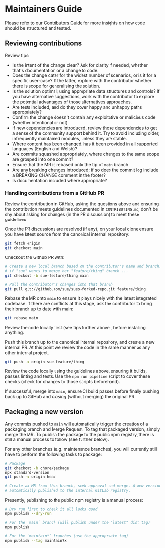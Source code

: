 # Maintainers Guide

Please refer to our [Contributors Guide](docs/contributors/index.md) for more insights on how code should be structured and tested.


## Reviewing contributions

Review tips:

* Is the intent of the change clear? Ask for clarity if needed, whether that's documentation or a change to code.
* Does the change cater for the widest number of scenarios, or is it for a specific user-case? If the latter, explore with the contributor whether there is scope for generalising the solution.
* Is the solution optimal; using appropriate data structures and controls? If you have alternative suggestions, work with the contributor to explore the potential advantages of those alternatives approaches.
* Are tests included, and do they cover happy and unhappy paths appropriately?
* Confirm the change doesn't contain any exploitative or malicious code (whether intentional or not)
* If new dependencies are introduced, review those dependencies to get a sense of the community support behind it. Try to avoid including older, infrequently maintained modules, unless they are stable.
* Where content has been changed, has it been provided in all supported languages (English and Welsh)?
* Are commits squashed appropriately, where changes to the same scope are grouped into one commit?
* Ensure that the MR is rebased onto the tip of `main` branch
* Are any breaking changes introduced; if so does the commit log include a BREAKING CHANGE comment in the footer?
* Is documentation included where appropriate?


### Handling contributions from a GitHub PR

Review the contribution in GitHub, asking the questions above and ensuring the contribution meets guidelines documented in `CONTRIBUTING.md`; don't be shy about asking for changes (in the PR discussion) to meet these guidelines

Once the PR discussions are resolved (if any), on your local clone ensure you have latest source from the canonical internal repository:

```bash
git fetch origin
git checkout main
```

Checkout the Github PR with:

```bash
# Create a new local branch based on the contributor's name and branch, e.g.
# if "sue" wants to merge her "feature/thing" branch ...
git checkout -b sue-feature/thing main

# Pull the contributor's changes into that branch
git pull git://github.com/sue/sues-forked-repo.git feature/thing
```

Rebase the MR onto `main` to ensure it plays nicely with the latest integrated codebase. If there are conflicts at this stage, ask the contributor to bring their branch up to date with main:

```bash
git rebase main
```

Review the code locally first (see tips further above), before installing anything.

Push this branch up to the canonical internal repository, and create a new internal PR. At this point we review the code in the same manner as any other internal project.

```bash
git push -u origin sue-feature/thing
```

Review the code locally using the guidelines above, ensuring it builds, passes linting and tests. Use the `npm run pipeline` script to cover these checks (check for changes to those scripts beforehand).

If successful, merge into `main`, ensure CI build passes before finally pushing back up to GitHub and _closing_ (without merging) the original PR.


## Packaging a new version

Any commits pushed to `main` will automatically trigger the creation of a packaging branch and Merge Request. To tag that packaged version, simply merge the MR. To publish the package to the public npm registry, there is still a manual process to follow (see further below).

For any other branches (e.g. maintenance branches), you will currently still have to perform the following tasks to package:

```bash
# Package
git checkout -b chore/package
npx standard-version
git push -u origin head

# Create an MR from this branch, seek approval and merge. A new version will be
# automtically published to the internal GitLab registry.
```

Presently, publishing to the public npm registry is a manual process:

```bash
# Dry run first to check it all looks good
npm publish --dry-run

# For the `main` branch (will publish under the "latest" dist tag)
npm publish

# For the `maintain*` branches (use the appropriate tag)
npm publish --tag maintain7x
```
